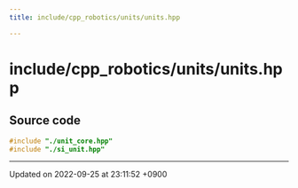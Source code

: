 ```yaml
---
title: include/cpp_robotics/units/units.hpp

---
```


# include/cpp_robotics/units/units.hpp






## Source code

```cpp
#include "./unit_core.hpp"
#include "./si_unit.hpp"
```


-------------------------------

Updated on 2022-09-25 at 23:11:52 +0900
